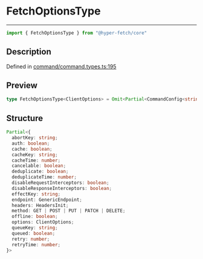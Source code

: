 

# FetchOptionsType

<div class="api-docs__separator" data-reactroot="">

---

</div><div class="api-docs__import" data-reactroot="">

```ts
import { FetchOptionsType } from "@hyper-fetch/core"
```

</div><div class="api-docs__section">

## Description

</div><div class="api-docs__description"><span class="api-docs__do-not-parse">



</span></div><p class="api-docs__definition">

Defined in [command/command.types.ts:195](https://github.com/BetterTyped/hyper-fetch/blob/2ce105c7/packages/core/src/command/command.types.ts#L195)

</p><div class="api-docs__section">

## Preview

</div><div class="api-docs__preview type single">

```ts
type FetchOptionsType<ClientOptions> = Omit<Partial<CommandConfig<string, ClientOptions>>, endpoint | method>;
```

</div><div class="api-docs__section">

## Structure

</div><div class="api-docs__returns">

```ts
Partial<{
  abortKey: string;
  auth: boolean;
  cache: boolean;
  cacheKey: string;
  cacheTime: number;
  cancelable: boolean;
  deduplicate: boolean;
  deduplicateTime: number;
  disableRequestInterceptors: boolean;
  disableResponseInterceptors: boolean;
  effectKey: string;
  endpoint: GenericEndpoint;
  headers: HeadersInit;
  method: GET | POST | PUT | PATCH | DELETE;
  offline: boolean;
  options: ClientOptions;
  queueKey: string;
  queued: boolean;
  retry: number;
  retryTime: number;
}>
```

</div>